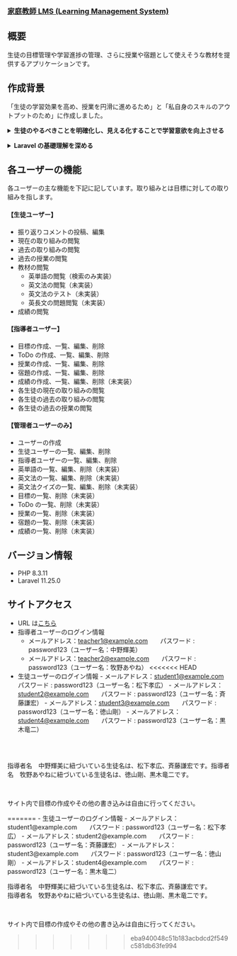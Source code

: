 ### <a href="https://kateikyoshi-lms.com/">家庭教師 LMS (Learning Management System)</a>

## 概要

生徒の目標管理や学習進捗の管理、さらに授業や宿題として使えそうな教材を提供するアプリケーションです。

## 作成背景

「生徒の学習効果を高め、授業を円滑に進めるため」と「私自身のスキルのアウトプットのため」に作成しました。

**<details><summary>生徒のやるべきことを明確化し、見える化することで学習意欲を向上させる</summary>**
<br />
私が担当している生徒は、「勉強をする」という手段が目的化してしまい、本来の目標を見失うことがよくあります。このアプリケーションでは、生徒がやるべきことを明確にし、学習の目標を可視化することで、学習意欲を高めることを目指しています。

</details>

**<details><summary>Laravel の基礎理解を深める</summary>**
<br />
MVC モデルや CRUD 操作、リレーション、Eloquent ORM を用いたデータベース操作など、学習したことをアウトプットすることで知識やスキルの定着につながると考え作成しました。今後はこれらの技術を実務で活用していきたいと考えています。

</details>

## 各ユーザーの機能

各ユーザーの主な機能を下記に記しています。取り組みとは目標に対しての取り組みを指します。

#### 【生徒ユーザー】

-   振り返りコメントの投稿、編集
-   現在の取り組みの閲覧
-   過去の取り組みの閲覧
-   過去の授業の閲覧
-   教材の閲覧
    -   英単語の閲覧（検索のみ実装）
    -   英文法の閲覧（未実装）
    -   英文法のテスト（未実装）
    -   英長文の問題閲覧（未実装）
-   成績の閲覧

#### 【指導者ユーザー】

-   目標の作成、一覧、編集、削除
-   ToDo の作成、一覧、編集、削除
-   授業の作成、一覧、編集、削除
-   宿題の作成、一覧、編集、削除
-   成績の作成、一覧、編集、削除（未実装）
-   各生徒の現在の取り組みの閲覧
-   各生徒の過去の取り組みの閲覧
-   各生徒の過去の授業の閲覧

#### 【管理者ユーザーのみ】

-   ユーザーの作成
-   生徒ユーザーの一覧、編集、削除
-   指導者ユーザーの一覧、編集、削除
-   英単語の一覧、編集、削除（未実装）
-   英文法の一覧、編集、削除（未実装）
-   英文法クイズの一覧、編集、削除（未実装）
-   目標の一覧、削除（未実装）
-   ToDo の一覧、削除（未実装）
-   授業の一覧、削除（未実装）
-   宿題の一覧、削除（未実装）
-   成績の一覧、削除（未実装）

## バージョン情報

-   PHP 8.3.11
-   Laravel 11.25.0

## サイトアクセス

-   URL は<a href="https://kateikyoshi-lms.com/">こちら</a>
-   指導者ユーザーのログイン情報
    -   メールアドレス：teacher1@example.com　　パスワード : password123（ユーザー名：中野輝美）
    -   メールアドレス：teacher2@example.com　　パスワード : password123（ユーザー名：牧野あやね）
<<<<<<< HEAD
-   生徒ユーザーのログイン情報 - メールアドレス：student1@example.com　　パスワード : password123（ユーザー名：松下孝広） - メールアドレス：student2@example.com　　パスワード : password123（ユーザー名：斉藤謙宏） - メールアドレス：student3@example.com　　パスワード : password123（ユーザー名：徳山剛） - メールアドレス：student4@example.com　　パスワード : password123（ユーザー名：黒木竜二）
<br />
<br />
<p>指導者名　中野輝美に紐づいている生徒名は、松下孝広、斉藤謙宏です。指導者名　牧野あやねに紐づいている生徒名は、徳山剛、黒木竜二です。</p>
<br />
<p>サイト内で目標の作成やその他の書き込みは自由に行ってください。</p>
=======
-   生徒ユーザーのログイン情報
    -   メールアドレス：student1@example.com　　パスワード : password123（ユーザー名：松下孝広）
    -   メールアドレス：student2@example.com　　パスワード : password123（ユーザー名：斉藤謙宏）
    -   メールアドレス：student3@example.com　　パスワード : password123（ユーザー名：徳山剛）
    -   メールアドレス：student4@example.com　　パスワード : password123（ユーザー名：黒木竜二）
        <br />
<p>指導者名　中野輝美に紐づいている生徒名は、松下孝広、斉藤謙宏です。<br />指導者名　牧野あやねに紐づいている生徒名は、徳山剛、黒木竜二です。</p>
<br />
<p>サイト内で目標の作成やその他の書き込みは自由に行ってください。</p>

>>>>>>> eba940048c51b183acbdcd2f549c581db63fe994
